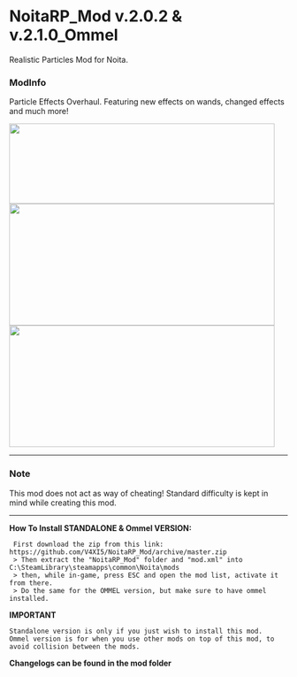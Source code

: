 # **NoitaRP_Mod v.2.0.2 & v.2.1.0_Ommel**
 Realistic Particles Mod for Noita.


### **ModInfo**
Particle Effects Overhaul.
Featuring new effects on wands, changed effects and much more! 


<img src="https://media.giphy.com/media/jru9CWPtoqKv5jcguB/giphy.gif" width="480" height="145" />

<img src="https://media.giphy.com/media/eiGjjtU2F5W3z7ud5Y/giphy.gif" width="480" height="220" />

<img src="https://media.giphy.com/media/mCDtczcdIjGlHHtoYQ/giphy.gif" width="480" height="220" />



-----

### **Note**
This mod does not act as way of cheating!
Standard difficulty is kept in mind while creating this mod.

-----




**How To Install STANDALONE & Ommel VERSION:**
```
 First download the zip from this link: https://github.com/V4XI5/NoitaRP_Mod/archive/master.zip
 > Then extract the "NoitaRP_Mod" folder and "mod.xml" into C:\SteamLibrary\steamapps\common\Noita\mods
 > then, while in-game, press ESC and open the mod list, activate it from there.
 > Do the same for the OMMEL version, but make sure to have ommel installed.
```

**IMPORTANT**
```
Standalone version is only if you just wish to install this mod.
Ommel version is for when you use other mods on top of this mod, to avoid collision between the mods.
```

**Changelogs can be found in the mod folder**
